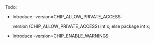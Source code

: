 Todo:

- Introduce -version=CHIP_ALLOW_PRIVATE_ACCESS:

    version (CHIP_ALLOW_PRIVATE_ACCESS)
        int x;
    else
        package int x;

- Introduce -version=CHIP_ENABLE_WARNINGS
